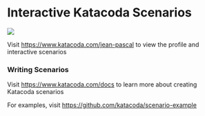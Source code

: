 # Interactive Katacoda Scenarios

[![](http://shields.katacoda.com/katacoda/jean-pascal/count.svg)](https://www.katacoda.com/jean-pascal "Get your profile on Katacoda.com")

Visit https://www.katacoda.com/jean-pascal to view the profile and interactive scenarios

### Writing Scenarios
Visit https://www.katacoda.com/docs to learn more about creating Katacoda scenarios

For examples, visit https://github.com/katacoda/scenario-example
